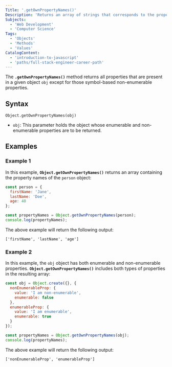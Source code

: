 ```yaml
---
Title: '.getOwnPropertyNames()'
Description: 'Returns an array of strings that corresponds to the properties found directly in the given object.'
Subjects:
  - 'Web Development'
  - 'Computer Science'
Tags:
  - 'Objects'
  - 'Methods'
  - 'Values'
CatalogContent:
  - 'introduction-to-javascript'
  - 'paths/full-stack-engineer-career-path'
---
```


The **`.getOwnPropertyNames()`** method returns all properties that are present in a given object `obj` except for those symbol-based non-enumerable properties.

## Syntax

```pseudo
Object.getOwnPropertyNames(obj)
```
- `obj`: This parameter holds the object whose enumerable and non-enumerable properties are to be returned.

## Examples

### Example 1

In this example, **`Object.getOwnPropertyNames()`** returns an array containing the property names of the `person` object:

```js
const person = {
  firstName: 'Jane',
  lastName: 'Doe',
  age: 40
};

const propertyNames = Object.getOwnPropertyNames(person);
console.log(propertyNames);
```

The above example will return the following output:

```shell
['firstName', 'lastName', 'age']
```

### Example 2

In this example, the `obj` object has both enumerable and non-enumerable properties. **`Object.getOwnPropertyNames()`** includes both types of properties in the resulting array:

```js
const obj = Object.create({}, {
  nonEnumerableProp: {
    value: 'I am non-enumerable',
    enumerable: false
  },
  enumerableProp: {
    value: 'I am enumerable',
    enumerable: true
  }
});

const propertyNames = Object.getOwnPropertyNames(obj);
console.log(propertyNames);
```

The above example will return the following output:

```shell
['nonEnumerableProp', 'enumerableProp']
```
